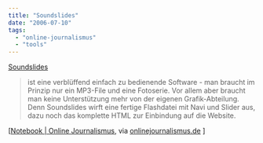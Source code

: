 ```yaml
---
title: "Soundslides"
date: "2006-07-10"
tags: 
  - "online-journalismus"
  - "tools"
---
```


[Soundslides](http://soundslides.com/)

> ist eine verblüffend einfach zu bedienende Software - man braucht im Prinzip nur ein MP3-File und eine Fotoserie. Vor allem aber braucht man keine Unterstützung mehr von der eigenen Grafik-Abteilung. Denn Soundslides wirft eine fertige Flashdatei mit Navi und Slider aus, dazu noch das komplette HTML zur Einbindung auf die Website.

\[[Notebook | Online Journalismus](http://www.notebook-onlinejournalismus.de/2006/07/06/soundslides-jetzt-auch-fr-pc/), via [onlinejournalismus.de](http://www.onlinejournalismus.de/2006/07/09/lesen-ausprobieren-schauenhoeren/) \]
